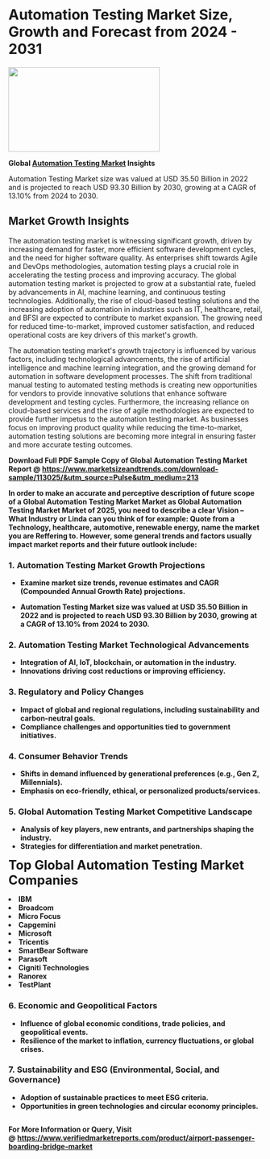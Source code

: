 <H1>Automation Testing Market Size, Growth and Forecast from 2024 - 2031</H1><img class="aligncenter size-medium wp-image-584254" src="https://thirdeyenews.in/wp-content/uploads/2024/09/Global-Market-Research-300x168.jpeg" alt="" width="300" height="168" /><p><strong>Global&nbsp;<a href="https://www.marketsizeandtrends.com/download-sample/113025/&amp;utm_source=Pulse&amp;utm_medium=213">Automation Testing Market</a> Insights</strong></p><p>Automation Testing Market size was valued at USD 35.50 Billion in 2022 and is projected to reach USD 93.30 Billion by 2030, growing at a CAGR of 13.10% from 2024 to 2030.</p><p><h2>Market Growth Insights</h2> <p>The automation testing market is witnessing significant growth, driven by increasing demand for faster, more efficient software development cycles, and the need for higher software quality. As enterprises shift towards Agile and DevOps methodologies, automation testing plays a crucial role in accelerating the testing process and improving accuracy. The global automation testing market is projected to grow at a substantial rate, fueled by advancements in AI, machine learning, and continuous testing technologies. Additionally, the rise of cloud-based testing solutions and the increasing adoption of automation in industries such as IT, healthcare, retail, and BFSI are expected to contribute to market expansion. The growing need for reduced time-to-market, improved customer satisfaction, and reduced operational costs are key drivers of this market's growth.</p> <p><strong></strong></p> <p>The automation testing market's growth trajectory is influenced by various factors, including technological advancements, the rise of artificial intelligence and machine learning integration, and the growing demand for automation in software development processes. The shift from traditional manual testing to automated testing methods is creating new opportunities for vendors to provide innovative solutions that enhance software development and testing cycles. Furthermore, the increasing reliance on cloud-based services and the rise of agile methodologies are expected to provide further impetus to the automation testing market. As businesses focus on improving product quality while reducing the time-to-market, automation testing solutions are becoming more integral in ensuring faster and more accurate testing outcomes.</p> <p><strong></p><p><span class=""><strong>Download Full PDF Sample Copy of Global Automation Testing Market Report</strong> @ <a href="https://www.marketsizeandtrends.com/download-sample/113025/&amp;utm_source=Pulse&amp;utm_medium=213" target="_blank">https://www.marketsizeandtrends.com/download-sample/113025/&amp;utm_source=Pulse&amp;utm_medium=213</a></span></p><p>In order to make an accurate and perceptive description of future scope of a Global&nbsp;Automation Testing Market Market as Global&nbsp;Automation Testing Market Market of 2025, you need to describe a clear Vision &ndash; What Industry or Linda can you think of for example: Quote from a Technology, healthcare, automotive, renewable energy, name the market you are Reffering to. However, some general trends and factors usually impact market reports and their future outlook include:</p><h3>1.&nbsp;<strong>Automation Testing Market Growth Projections</strong></h3><ul><li>Examine market size trends, revenue estimates and CAGR (Compounded Annual Growth Rate) projections.</li><li><p>Automation Testing Market size was valued at USD 35.50 Billion in 2022 and is projected to reach USD 93.30 Billion by 2030, growing at a CAGR of 13.10% from 2024 to 2030.</p></li></ul><h3>2.&nbsp;<strong>Automation Testing Market Technological Advancements</strong></h3><ul><li>Integration of AI, IoT, blockchain, or automation in the industry.</li><li>Innovations driving cost reductions or improving efficiency.</li></ul><h3>3.&nbsp;<strong>Regulatory and Policy Changes</strong></h3><ul><li>Impact of global and regional regulations, including sustainability and carbon-neutral goals.</li><li>Compliance challenges and opportunities tied to government initiatives.</li></ul><h3>4.&nbsp;<strong>Consumer Behavior Trends</strong></h3><ul><li>Shifts in demand influenced by generational preferences (e.g., Gen Z, Millennials).</li><li>Emphasis on eco-friendly, ethical, or personalized products/services.</li></ul><h3>5.&nbsp;<strong>Global Automation Testing Market Competitive Landscape</strong></h3><ul><li>Analysis of key players, new entrants, and partnerships shaping the industry.</li><li>Strategies for differentiation and market penetration.</li></ul><p data-pm-slice="1 1 []"><span style="color: inherit; font-family: inherit; font-size: 25px;">Top Global Automation Testing Market Companies</span></p><div class="" data-test-id=""><p><li>IBM</li><li> Broadcom</li><li> Micro Focus</li><li> Capgemini</li><li> Microsoft</li><li> Tricentis</li><li> SmartBear Software</li><li> Parasoft</li><li> Cigniti Technologies</li><li> Ranorex</li><li> TestPlant</li></p></div><h3>6.&nbsp;<strong>Economic and Geopolitical Factors</strong></h3><ul><li>Influence of global economic conditions, trade policies, and geopolitical events.</li><li>Resilience of the market to inflation, currency fluctuations, or global crises.</li></ul><h3>7.&nbsp;<strong>Sustainability and ESG (Environmental, Social, and Governance)</strong></h3><ul><li>Adoption of sustainable practices to meet ESG criteria.</li><li>Opportunities in green technologies and circular economy principles.</li></ul><h2><strong style="font-size: 14px;">For More Information or Query, Visit @&nbsp;</strong><a style="background-color: #ffffff; font-size: 14px;" href="https://www.marketsizeandtrends.com/report/automation-testing-market/" target="_blank">https://www.verifiedmarketreports.com/product/airport-passenger-boarding-bridge-market</a></h2>
